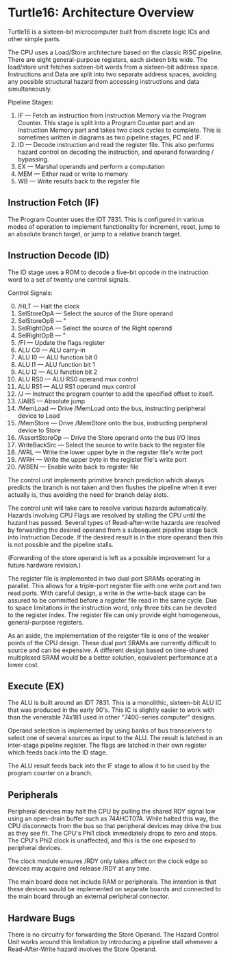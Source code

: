 # Turtle16: Architecture Overview

Turtle16 is a sixteen-bit microcomputer built from discrete logic ICs and other simple parts.

The CPU uses a Load/Store architecture based on the classic RISC pipeline. There are eight general-purpose registers, each sixteen bits wide. The load/store unit fetches sixteen-bit words from a sixteen-bit address space. Instructions and Data are split into two separate address spaces, avoiding any possible structural hazard from accessing instructions and data simultaneously.

Pipeline Stages:

1. IF — Fetch an instruction from Instruction Memory via the Program Counter. This stage is split into a Program Counter part and an Instruction Memory part and takes two clock cycles to complete. This is sometimes written in diagrams as two pipeline stages, PC and IF.
2. ID — Decode instruction and read the register file. This also performs hazard control on decoding the instruction, and operand forwarding / bypassing.
3. EX — Marshal operands and perform a computation
4. MEM — Either read or write to memory
5. WB — Write results back to the register file


## Instruction Fetch (IF)

The Program Counter uses the IDT 7831. This is configured in various modes of operation to implement functionality for increment, reset, jump to an absolute branch target, or jump to a relative branch target.


## Instruction Decode (ID)

The ID stage uses a ROM to decode a five-bit opcode in the instruction word to a set of twenty one control signals.

Control Signals:

0. /HLT — Halt the clock
1. SelStoreOpA — Select the source of the Store operand
2. SelStoreOpB — "
3. SelRightOpA — Select the source of the Right operand
4. SelRightOpB — "
5. /FI — Update the flags register
6. ALU C0 — ALU carry-in
7. ALU I0 — ALU function bit 0
8. ALU I1 — ALU function bit 1
9. ALU I2 — ALU function bit 2
10. ALU RS0 — ALU RS0 operand mux control
11. ALU RS1 — ALU RS1 operand mux control
12. /J — Instruct the program counter to add the specified offset to itself.
13. /JABS — Absolute jump
14. /MemLoad — Drive /MemLoad onto the bus, instructing peripheral device to Load
15. /MemStore — Drive /MemStore onto the bus, instructing peripheral device to Store
16. /AssertStoreOp — Drive the Store operand onto the bus I/O lines
17. WriteBackSrc — Select the source to write back to the register file
18. /WRL — Write the lower upper byte in the register file's write port
19. /WRH — Write the upper byte in the register file's write port
20. /WBEN — Enable write back to register file

The control unit implements primitive branch prediction which always predicts the branch is not taken and then flushes the pipeline when it ever actually is, thus avoiding the need for branch delay slots.

The control unit will take care to resolve various hazards automatically. Hazards involving CPU Flags are resolved by stalling the CPU until the hazard has passed. Several types of Read-after-write hazards are resolved by forwarding the desired operand from a subsequent pipeline stage back into Instruction Decode. If the desired result is in the store operand then this is not possible and the pipeline stalls.

(Forwarding of the store operand is left as a possible improvement for a future hardware revision.)

The register file is implemented in two dual port SRAMs operating in parallel. This allows for a triple-port register file with one write port and two read ports. With careful design, a write in the write-back stage can be assured to be committed before a register file read in the same cycle. Due to space limitations in the instruction word, only three bits can be devoted to the register index. The register file can only provide eight homogeneous, general-purpose registers.

As an aside, the implementation of the reigster file is one of the weaker points of the CPU design. These dual port SRAMs are currently difficult to source and can be expensive. A different design based on time-shared multiplexed SRAM would be a better solution, equivalent performance at a lower cost.


## Execute (EX)

The ALU is built around an IDT 7831. This is a monolithic, sixteen-bit ALU IC that was produced in the early 90's. This IC is slightly easier to work with than the venerable 74x181 used in other "7400-series computer" designs.

Operand selection is implemented by using banks of bus transceivers to select one of several sources as input to the ALU. The result is latched in an inter-stage pipeline register. The flags are latched in their own register which feeds back into the ID stage.

The ALU result feeds back into the IF stage to allow it to be used by the program counter on a branch.


## Peripherals

Peripheral devices may halt the CPU by pulling the shared RDY signal low using an open-drain buffer such as 74AHCT07A. While halted this way, the CPU disconnects from the bus so that peripheral devices may drive the bus as they see fit. The CPU's Phi1 clock immediately drops to zero and stops. The CPU's Phi2 clock is unaffected, and this is the one exposed to peripheral devices.

The clock module ensures /RDY only takes affect on the clock edge so devices may acquire and release /RDY at any time.

The main board does not include RAM or peripherals. The intention is that these devices would be implemented on separate boards and connected to the main board through an external peripheral connector.


## Hardware Bugs

There is no circuitry for forwarding the Store Operand. The Hazard Control Unit works around this limitation by introducing a pipeline stall whenever a Read-After-Write hazard involves the Store Operand.